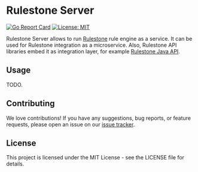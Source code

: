 # Rulestone Server #

[![Go Report Card](https://goreportcard.com/badge/github.com/atlasgurus/rulestone-server)](https://goreportcard.com/report/github.com/atlasgurus/rulestone-server)
[![License: MIT](https://img.shields.io/badge/License-MIT-yellow.svg)](https://github.com/atlasgurus/rulestone-server/blob/main/LICENSE)

Rulestone Server allows to run [Rulestone](https://github.com/atlasgurus/rulestone) rule engine as a service. 
It can be used for Rulestone integration as a microservice. Also, Rulestone API libraries embed it as integration layer, 
for example [Rulestone Java API](https://github.com/atlasgurus/rulestone-java).


## Usage

TODO.

## Contributing
We love contributions! If you have any suggestions, bug reports, or feature requests, please open an issue on our [issue tracker](https://github.com/atlasgurus/rulestone-server/issues).

## License
This project is licensed under the MIT License - see the LICENSE file for details.